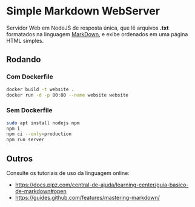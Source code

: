 # Simple Markdown WebServer

Servidor Web em NodeJS de resposta única, que lê arquivos **.txt** formatados na linguagem [MarkDown](https://guides.github.com/features/mastering-markdown/), e exibe ordenados em uma página HTML simples.

## Rodando

### Com Dockerfile
```bash
docker build -t website .
docker run -d -p 80:80 --name website website
```

### Sem Dockerfile
```bash
sudo apt install nodejs npm
npm i
npm ci --only=production
npm run server
```

## Outros
Consulte os tutoriais de uso da linguagem online:
 - https://docs.pipz.com/central-de-ajuda/learning-center/guia-basico-de-markdown#open
 - https://guides.github.com/features/mastering-markdown/

